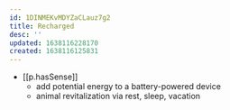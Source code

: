 ```yaml
---
id: 1DINMEKvMDYZaCLauz7g2
title: Recharged
desc: ''
updated: 1638116228170
created: 1638116125831
---
```



- [[p.hasSense]]
  - add potential energy to a battery-powered device
  - animal revitalization via rest, sleep, vacation
